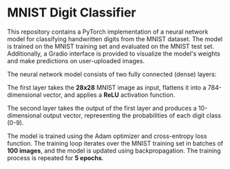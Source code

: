 # MNIST Digit Classifier

This repository contains a PyTorch implementation of a neural network model for classifying handwritten digits from the MNIST dataset. The model is trained on the MNIST training set and evaluated on the MNIST test set. Additionally, a Gradio interface is provided to visualize the model's weights and make predictions on user-uploaded images.

The neural network model consists of two fully connected (dense) layers:

The first layer takes the **28x28** MNIST image as input, flattens it into a 784-dimensional vector, and applies a **ReLU** activation function.

The second layer takes the output of the first layer and produces a 10-dimensional output vector, representing the probabilities of each digit class (0-9).

The model is trained using the Adam optimizer and cross-entropy loss function. The training loop iterates over the MNIST training set in batches of **100 images**, and the model is updated using backpropagation. The training process is repeated for **5 epochs**.
